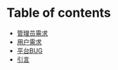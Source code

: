 # Table of contents

* [管理员需求](README.md)
* [用户需求](yong-hu-xu-qiu.md)
* [平台BUG](ping-tai-bug.md)
* [引言](yin-yan.md)
